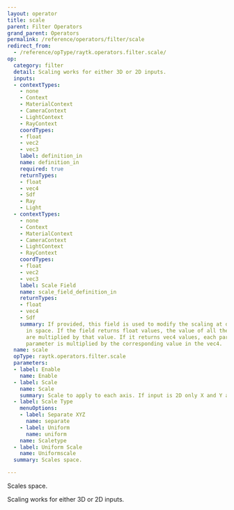 ```yaml
---
layout: operator
title: scale
parent: Filter Operators
grand_parent: Operators
permalink: /reference/operators/filter/scale
redirect_from:
  - /reference/opType/raytk.operators.filter.scale/
op:
  category: filter
  detail: Scaling works for either 3D or 2D inputs.
  inputs:
  - contextTypes:
    - none
    - Context
    - MaterialContext
    - CameraContext
    - LightContext
    - RayContext
    coordTypes:
    - float
    - vec2
    - vec3
    label: definition_in
    name: definition_in
    required: true
    returnTypes:
    - float
    - vec4
    - Sdf
    - Ray
    - Light
  - contextTypes:
    - none
    - Context
    - MaterialContext
    - CameraContext
    - LightContext
    - RayContext
    coordTypes:
    - float
    - vec2
    - vec3
    label: Scale Field
    name: scale_field_definition_in
    returnTypes:
    - float
    - vec4
    - Sdf
    summary: If provided, this field is used to modify the scaling at different points
      in space. If the field returns float values, the value of all the `Scale` parameters
      are multiplied by that value. If it returns vec4 values, each part of the `Scale`
      parameter is multiplied by the corresponding value in the vec4.
  name: scale
  opType: raytk.operators.filter.scale
  parameters:
  - label: Enable
    name: Enable
  - label: Scale
    name: Scale
    summary: Scale to apply to each axis. If input is 2D only X and Y are used.
  - label: Scale Type
    menuOptions:
    - label: Separate XYZ
      name: separate
    - label: Uniform
      name: uniform
    name: Scaletype
  - label: Uniform Scale
    name: Uniformscale
  summary: Scales space.

---
```



Scales space.

Scaling works for either 3D or 2D inputs.